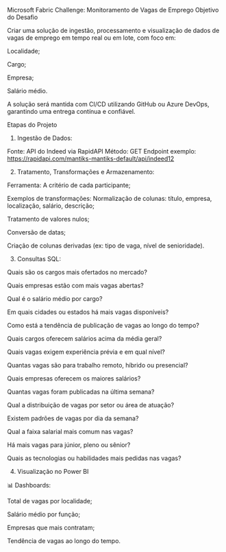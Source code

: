 Microsoft Fabric Challenge: Monitoramento de Vagas de Emprego
Objetivo do Desafio

Criar uma solução de ingestão, processamento e visualização de dados de vagas de emprego em tempo real ou em lote, com foco em:

Localidade;

Cargo;

Empresa;

Salário médio.

A solução será mantida com CI/CD utilizando GitHub ou Azure DevOps, garantindo uma entrega contínua e confiável.

Etapas do Projeto

1.	Ingestão de Dados:

Fonte: API do Indeed via RapidAPI Método: GET Endpoint exemplo: https://rapidapi.com/mantiks-mantiks-default/api/indeed12

2.	Tratamento, Transformações e Armazenamento:

Ferramenta: A critério de cada participante;

Exemplos de transformações: Normalização de colunas: título, empresa, localização, salário, descrição;

Tratamento de valores nulos;

Conversão de datas;

Criação de colunas derivadas (ex: tipo de vaga, nível de senioridade).

3.	Consultas SQL:

Quais são os cargos mais ofertados no mercado?

Quais empresas estão com mais vagas abertas?

Qual é o salário médio por cargo?

Em quais cidades ou estados há mais vagas disponíveis?

Como está a tendência de publicação de vagas ao longo do tempo?

Quais cargos oferecem salários acima da média geral?

Quais vagas exigem experiência prévia e em qual nível?

Quantas vagas são para trabalho remoto, híbrido ou presencial?

Quais empresas oferecem os maiores salários?

Quantas vagas foram publicadas na última semana?

Qual a distribuição de vagas por setor ou área de atuação?

Existem padrões de vagas por dia da semana?

Qual a faixa salarial mais comum nas vagas?

Há mais vagas para júnior, pleno ou sênior?

Quais as tecnologias ou habilidades mais pedidas nas vagas?

4.	Visualização no Power BI

📊 Dashboards:

Total de vagas por localidade;

Salário médio por função;

Empresas que mais contratam;

Tendência de vagas ao longo do tempo.


